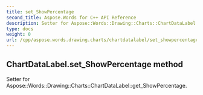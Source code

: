 ```yaml
---
title: set_ShowPercentage
second_title: Aspose.Words for C++ API Reference
description: Setter for Aspose::Words::Drawing::Charts::ChartDataLabel::get_ShowPercentage. 
type: docs
weight: 0
url: /cpp/aspose.words.drawing.charts/chartdatalabel/set_showpercentage/
---
```

## ChartDataLabel.set_ShowPercentage method


Setter for Aspose::Words::Drawing::Charts::ChartDataLabel::get_ShowPercentage. 

